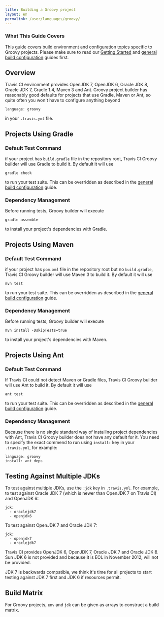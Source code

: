 ```yaml
---
title: Building a Groovy project
layout: en
permalink: /user/languages/groovy/
---
```


### What This Guide Covers

This guide covers build environment and configuration topics specific to Groovy projects. Please make sure to read our [Getting Started](/user/getting-started/) and [general build configuration](/user/build-configuration/) guides first.

## Overview

Travis CI environment provides OpenJDK 7, OpenJDK 6, Oracle JDK 8, Oracle JDK 7, Gradle 1.4, Maven 3 and Ant. Groovy project builder has reasonably good defaults for
projects that use Gradle, Maven or Ant, so quite often you won't have to configure anything beyond

    language: groovy

in your `.travis.yml` file.

## Projects Using Gradle

### Default Test Command

if your project has `build.gradle` file in the repository root, Travis CI Groovy builder will use Gradle to build it. By default it will use

    gradle check

to run your test suite. This can be overridden as described in the [general build configuration](/user/build-configuration/) guide.

### Dependency Management

Before running tests, Groovy builder will execute

    gradle assemble

to install your project's dependencies with Gradle.

## Projects Using Maven

### Default Test Command

if your project has `pom.xml` file in the repository root but no `build.gradle`, Travis CI Groovy builder will use Maven 3 to build it. By default it will use

    mvn test

to run your test suite. This can be overridden as described in the [general build configuration](/user/build-configuration/) guide.

### Dependency Management

Before running tests, Groovy builder will execute

    mvn install -DskipTests=true

to install your project's dependencies with Maven.

## Projects Using Ant

### Default Test Command

If Travis CI could not detect Maven or Gradle files, Travis CI Groovy builder will use Ant to build it. By default it will use

    ant test

to run your test suite. This can be overridden as described in the [general build configuration](/user/build-configuration/) guide.


### Dependency Management

Because there is no single standard way of installing project dependencies with Ant, Travis CI Groovy builder does not have any default for it. You need to specify the exact commend to run using `install:` key in your `.travis.yml`, for example:

    language: groovy
    install: ant deps


## Testing Against Multiple JDKs

To test against multiple JDKs, use the `:jdk` key in `.travis.yml`. For example, to test against Oracle JDK 7 (which is newer than OpenJDK 7 on Travis CI) and OpenJDK 6:

    jdk:
      - oraclejdk7
      - openjdk6

To test against OpenJDK 7 and Oracle JDK 7:

    jdk:
      - openjdk7
      - oraclejdk7

Travis CI provides OpenJDK 6, OpenJDK 7, Oracle JDK 7 and Oracle JDK 8. Sun JDK 6 is not provided and because it is EOL in November 2012,
will not be provided.

JDK 7 is backwards compatible, we think it's time for all projects to start testing against JDK 7 first and JDK 6 if resources permit.


## Build Matrix

For Groovy projects, `env` and `jdk` can be given as arrays
to construct a build matrix.
